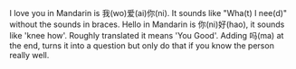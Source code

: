 I love you in Mandarin is 我(wo)爱(ai)你(ni). It sounds like 
"Wha(t) I nee(d)" without the sounds in braces.
Hello in Mandarin is 你(ni)好(hao), it sounds like 'knee how'.
Roughly translated it means 'You Good'. 
Adding 吗(ma) at the end, turns it into a question but only 
do that if you know the person really well. 
